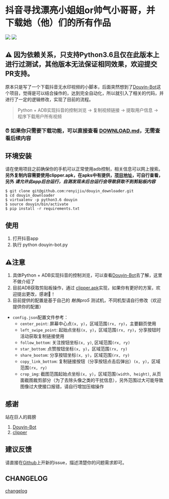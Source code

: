 # 抖音寻找漂亮小姐姐or帅气小哥哥，并下载她（他）们的所有作品

![](./tmp/douyin.gif)
![](./tmp/douyin-console.gif)

## ⚠️ 因为依赖关系，只支持Python3.6且仅在此版本上进行过测试，其他版本无法保证相同效果，欢迎提交PR支持。

原本只是写了一个下载抖音无水印视频的小脚本，后面突然想到了[Douyin-Bot](https://github.com/wangshub/Douyin-Bot/blob/master/README.md)这个项目，觉得是可以结合操作的，达到完全自动化，所以就引入了相关的代码，并进行了一定的逻辑修改，实现了目前的流程。

> Python + ADB实现抖音的控制浏览 -> 复制视频链接 -> 提取用户信息 -> 程序下载用户所有视频


### ⏰ 如果你只需要下载功能，可以直接查看 [DOWNLOAD.md](https://github.com/renyijiu/douyin_downloader/blob/master/DOWNLOAD.md)，无需查看后续内容


## 环境安装

请在使用项目之前确保你的手机可以正常使用adb控制，相关信息可以网上搜索。**另外复制内容需要使用clipper.apk，在apks中有提供，[项目地址](https://github.com/majido/clipper)，可自行查看，另外 *请允许此app后台运行，自测发现未后台运行会导致获取不到剪贴板内容***

```
$ git clone git@github.com:renyijiu/douyin_downloader.git
$ cd douyin_downloader
$ virtualenv -p python3.6 douyin
$ source douyin/bin/activate
$ pip install -r requirements.txt
```

## 使用

1. 打开抖音app
2. 执行 python douyin-bot.py

## ⚠注意️
1. 具体Python + ADB实现抖音的控制浏览，可以查看[Douyin-Bot](https://github.com/wangshub/Douyin-Bot/blob/master/README.md)去了解，这里不做介绍了
2. 目前ADB获取剪贴板操作，通过 [clipper.apk](https://github.com/majido/clipper)实现，如果你有更好的方案，欢迎提出更改，感谢🙏！
3. 目前提供的配置是基于自己的 *魅族pro5* 测试机，不同机型请自行修改（欢迎提供你的配置）
- `config.json`配置文件参考：
    - `center_point`: 屏幕中心点`(x, y)`，区域范围`(rx, ry)`，主要翻页使用
    - `left_swipe_point`: 起始点坐标`(x, y)`，区域范围`(rx, ry)`，分享按钮时活动获取复制链接使用
    - `follow_bottom`: 关注按钮坐标`(x, y)`, 区域范围`(rx, ry)`
    - `star_bottom`: 点赞按钮坐标`(x, y)`，区域范围`(rx, ry)`
    - `share_bootom`: 分享按钮坐标`(x, y)`，区域范围`(rx, ry)`
    - `copy_link_bottom`: 复制链接按钮（分享按钮点击后弹出）`(x, y)`，区域范围`(rx, ry)`
    - `crop_img`: 截图范围起始点坐标`(x, y)`，区域范围`(width, height)`, 从页面截图裁剪部分（为了去除头像之类的干扰信息），另外范围过大可能导致图像过大使接口报错，请自行增加压缩操作

## 感谢
站在巨人的肩膀
1. [Douyin-Bot](https://github.com/wangshub/Douyin-Bot)
2. [clipper](https://github.com/majido/clipper)

## 建议反馈
请直接在[Github](https://github.com/renyijiu/douyin_downloader/issues)上开新的issue，描述清楚你的问题需求即可。

## CHANGELOG
[changelog](https://github.com/wangshub/Douyin-Bot/blob/master/CHANGELOG.md)
